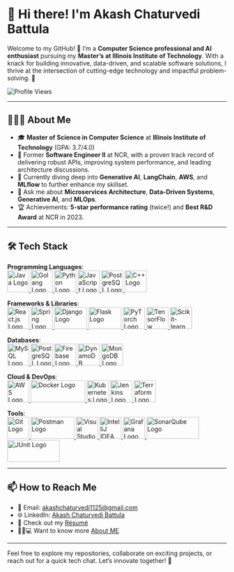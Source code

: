 # 👋 Hi there! I'm **Akash Chaturvedi Battula**

Welcome to my GitHub! 🚀 I’m a **Computer Science professional and AI enthusiast** pursuing my **Master’s at Illinois Institute of Technology**. With a knack for building innovative, data-driven, and scalable software solutions, I thrive at the intersection of cutting-edge technology and impactful problem-solving. 🌟

![Profile Views](https://komarev.com/ghpvc/?username=Akash-chatur)

---

## 👨🏻‍💻 About Me

- 🎓 **Master of Science in Computer Science** at **Illinois Institute of Technology** (GPA: 3.7/4.0)
- 🔭 Former **Software Engineer II** at NCR, with a proven track record of delivering robust APIs, improving system performance, and leading architecture discussions.
- 🌱 Currently diving deep into **Generative AI**, **LangChain**, **AWS**, and **MLflow** to further enhance my skillset.
- 💬 Ask me about **Microservices Architecture**, **Data-Driven Systems**, **Generative AI**, and **MLOps**.
- 🏆 Achievements: **5-star performance rating** (twice!) and **Best R&D Award** at NCR in 2023.

---

## 🛠 Tech Stack

**Programming Languages**:  
<a href="https://www.java.com" target="_blank">
    <img src="https://upload.wikimedia.org/wikipedia/en/3/30/Java_programming_language_logo.svg" alt="Java Logo" width="50" height="50">
</a>
<a href="https://go.dev" target="_blank">
    <img src="https://upload.wikimedia.org/wikipedia/commons/0/05/Go_Logo_Blue.svg" alt="Golang Logo" width="50" height="50">
</a>
<a href="https://www.python.org" target="_blank">
    <img src="https://upload.wikimedia.org/wikipedia/commons/c/c3/Python-logo-notext.svg" alt="Python Logo" width="50" height="50">
</a>
<a href="https://developer.mozilla.org/en-US/docs/Web/JavaScript" target="_blank">
    <img src="https://upload.wikimedia.org/wikipedia/commons/6/6a/JavaScript-logo.png" alt="JavaScript Logo" width="50" height="50">
</a>
<a href="https://www.postgresql.org/docs/" target="_blank">
    <img src="https://upload.wikimedia.org/wikipedia/commons/2/29/Postgresql_elephant.svg" alt="PostgreSQL Logo" width="50" height="50">
</a>
<a href="https://en.cppreference.com/w/" target="_blank">
    <img src="https://upload.wikimedia.org/wikipedia/commons/1/18/ISO_C%2B%2B_Logo.svg" alt="C++ Logo" width="50" height="50">
</a>


**Frameworks & Libraries**:  
<a href="https://reactjs.org/" target="_blank">
    <img src="https://upload.wikimedia.org/wikipedia/commons/a/a7/React-icon.svg" alt="React.js Logo" width="50" height="50">
</a>
<a href="https://spring.io/" target="_blank">
    <img src="https://upload.wikimedia.org/wikipedia/commons/4/44/Spring_Framework_Logo_2018.svg" alt="Spring Logo" width="50" height="50">
</a>
<a href="https://www.djangoproject.com/" target="_blank">
    <img src="https://upload.wikimedia.org/wikipedia/commons/7/75/Django_logo.svg" alt="Django Logo" width="75" height="50">
</a>
<a href="https://flask.palletsprojects.com/" target="_blank">
    <img src="https://upload.wikimedia.org/wikipedia/commons/3/3c/Flask_logo.svg" alt="Flask Logo" width="75" height="50">
</a>
<a href="https://pytorch.org/" target="_blank">
    <img src="https://upload.wikimedia.org/wikipedia/commons/1/10/PyTorch_logo_icon.svg" alt="PyTorch Logo" width="50" height="50">
</a>
<a href="https://www.tensorflow.org/" target="_blank">
    <img src="https://upload.wikimedia.org/wikipedia/commons/2/2d/Tensorflow_logo.svg" alt="TensorFlow Logo" width="50" height="50">
</a>
<a href="https://scikit-learn.org/" target="_blank">
    <img src="https://upload.wikimedia.org/wikipedia/commons/0/05/Scikit_learn_logo_small.svg" alt="Scikit-learn Logo" width="50" height="50">
</a>

**Databases**:  
<a href="https://www.mysql.com/" target="_blank">
    <img src="https://upload.wikimedia.org/wikipedia/en/d/dd/MySQL_logo.svg" alt="MySQL Logo" width="50" height="50">
</a>
<a href="https://www.postgresql.org/" target="_blank">
    <img src="https://upload.wikimedia.org/wikipedia/commons/2/29/Postgresql_elephant.svg" alt="PostgreSQL Logo" width="50" height="50">
</a>
<a href="https://firebase.google.com/" target="_blank">
    <img src="https://upload.wikimedia.org/wikipedia/commons/3/37/Firebase_Logo.svg" alt="Firebase Logo" width="50" height="50">
</a>
<a href="https://aws.amazon.com/dynamodb/" target="_blank">
    <img src="https://upload.wikimedia.org/wikipedia/commons/f/fd/DynamoDB.png" alt="DynamoDB Logo" width="50" height="50">
</a>
<a href="https://www.mongodb.com/" target="_blank">
    <img src="https://upload.wikimedia.org/wikipedia/commons/9/93/MongoDB_Logo.svg" alt="MongoDB Logo" width="50" height="50">    
</a>

**Cloud & DevOps**:  
<a href="https://aws.amazon.com/" target="_blank">
    <img src="https://upload.wikimedia.org/wikipedia/commons/9/93/Amazon_Web_Services_Logo.svg" alt="AWS Logo" width="50" height="50">
</a>
<a href="https://www.docker.com/" target="_blank">
    <img src="https://upload.wikimedia.org/wikipedia/commons/4/4e/Docker_%28container_engine%29_logo.svg" alt="Docker Logo" width="125" height="50">
</a>
<a href="https://kubernetes.io/" target="_blank">
    <img src="https://upload.wikimedia.org/wikipedia/commons/3/39/Kubernetes_logo_without_workmark.svg" alt="Kubernetes Logo" width="50" height="50">
</a>
<a href="https://www.jenkins.io/" target="_blank">
    <img src="https://upload.wikimedia.org/wikipedia/commons/e/e9/Jenkins_logo.svg" alt="Jenkins Logo" width="50" height="50">
</a>
<a href="https://www.terraform.io/" target="_blank">
    <img src="https://upload.wikimedia.org/wikipedia/commons/0/04/Terraform_Logo.svg" alt="Terraform Logo" width="50" height="50">
</a>

**Tools**:  
<a href="https://git-scm.com/" target="_blank">
    <img src="https://upload.wikimedia.org/wikipedia/commons/e/e0/Git-logo.svg" alt="Git Logo" width="50" height="50">
</a>
<a href="https://www.postman.com/" target="_blank">
    <img src="https://upload.wikimedia.org/wikipedia/commons/c/c2/Postman_%28software%29.png" alt="Postman Logo" width="100" height="50">
</a>
<a href="https://visualstudio.microsoft.com/" target="_blank">
    <img src="https://upload.wikimedia.org/wikipedia/commons/9/9a/Visual_Studio_Code_1.35_icon.svg" alt="Visual Studio Logo" width="50" height="50">
</a>
<a href="https://www.jetbrains.com/idea/" target="_blank">
    <img src="https://upload.wikimedia.org/wikipedia/commons/e/ef/JetBrains_IntelliJ_IDEA_Product_Icon.svg" alt="IntelliJ IDEA Logo" width="50" height="50">
</a>
<a href="https://grafana.com/" target="_blank">
    <img src="https://upload.wikimedia.org/wikipedia/commons/a/a1/Grafana_logo.svg" alt="Grafana Logo" width="50" height="50">
</a>
<a href="https://www.sonarsource.com/products/sonarqube/" target="_blank">
    <img src="https://upload.wikimedia.org/wikipedia/commons/e/e6/Sonarqube-48x200.png" alt="SonarQube Logo" width="120" height="50">
</a>
<a href="https://junit.org/junit5/" target="_blank">
    <img src="https://upload.wikimedia.org/wikipedia/commons/5/59/JUnit_5_Banner.png" alt="JUnit Logo" width="120" height="50">
</a>

---

## 📫 How to Reach Me

- 📧 Email: [akashchaturvedi1125@gmail.com](mailto:akashchaturvedi1125@gmail.com)
- 🌐 LinkedIn: [Akash Chaturvedi Battula](https://www.linkedin.com/in/akash-chaturvedi-17983a169/)
- 📄 Check out my [Résumé](https://drive.google.com/file/d/16GTd0EEZFxSSJFr-wzGgwCfHiK6JLfwS/view?usp=sharing)
- 👨🏻💻 Want to know more [About ME](https://akashchaturvedibattula.web.app/)

---

Feel free to explore my repositories, collaborate on exciting projects, or reach out for a quick tech chat. Let’s innovate together! 🚀
